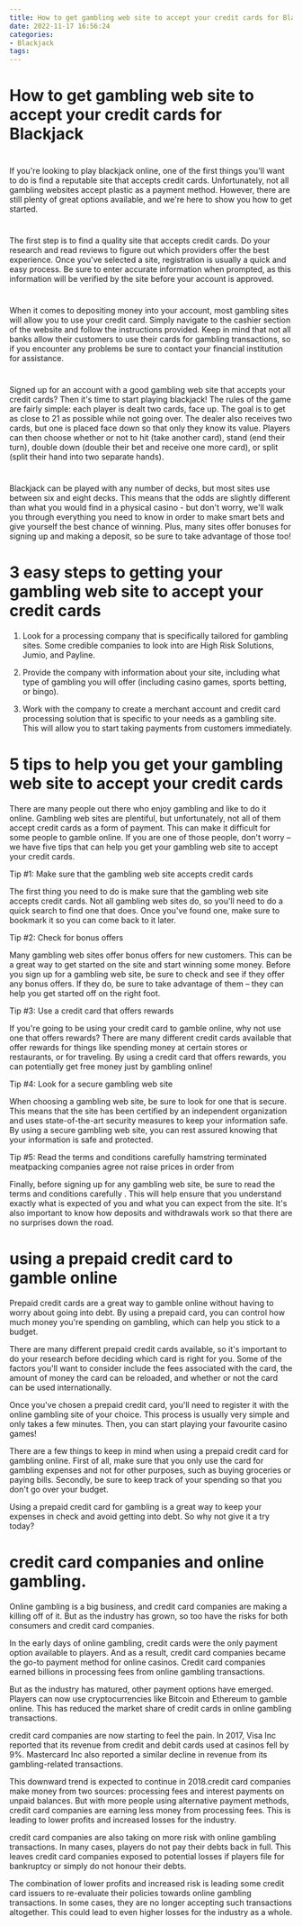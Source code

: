 ```yaml
---
title: How to get gambling web site to accept your credit cards for Blackjack
date: 2022-11-17 16:56:24
categories:
- Blackjack
tags:
---
```



#  How to get gambling web site to accept your credit cards for Blackjack

#

If you're looking to play blackjack online, one of the first things you'll want to do is find a reputable site that accepts credit cards. Unfortunately, not all gambling websites accept plastic as a payment method. However, there are still plenty of great options available, and we're here to show you how to get started.

#

The first step is to find a quality site that accepts credit cards. Do your research and read reviews to figure out which providers offer the best experience. Once you've selected a site, registration is usually a quick and easy process. Be sure to enter accurate information when prompted, as this information will be verified by the site before your account is approved.

#

When it comes to depositing money into your account, most gambling sites will allow you to use your credit card. Simply navigate to the cashier section of the website and follow the instructions provided. Keep in mind that not all banks allow their customers to use their cards for gambling transactions, so if you encounter any problems be sure to contact your financial institution for assistance.

#
 Signed up for an account with a good gambling web site that accepts your credit cards? Then it's time to start playing blackjack! The rules of the game are fairly simple: each player is dealt two cards, face up. The goal is to get as close to 21 as possible while not going over. The dealer also receives two cards, but one is placed face down so that only they know its value. Players can then choose whether or not to hit (take another card), stand (end their turn), double down (double their bet and receive one more card), or split (split their hand into two separate hands).

#
 Blackjack can be played with any number of decks, but most sites use between six and eight decks. This means that the odds are slightly different than what you would find in a physical casino - but don't worry, we'll walk you through everything you need to know in order to make smart bets and give yourself the best chance of winning. Plus, many sites offer bonuses for signing up and making a deposit, so be sure to take advantage of those too!

#  3 easy steps to getting your gambling web site to accept your credit cards

1. Look for a processing company that is specifically tailored for gambling sites. Some credible companies to look into are High Risk Solutions, Jumio, and Payline.

2. Provide the company with information about your site, including what type of gambling you will offer (including casino games, sports betting, or bingo).

3. Work with the company to create a merchant account and credit card processing solution that is specific to your needs as a gambling site. This will allow you to start taking payments from customers immediately.

#  5 tips to help you get your gambling web site to accept your credit cards

There are many people out there who enjoy gambling and like to do it online. Gambling web sites are plentiful, but unfortunately, not all of them accept credit cards as a form of payment. This can make it difficult for some people to gamble online. If you are one of those people, don't worry – we have five tips that can help you get your gambling web site to accept your credit cards.

Tip #1: Make sure that the gambling web site accepts credit cards

The first thing you need to do is make sure that the gambling web site accepts credit cards. Not all gambling web sites do, so you'll need to do a quick search to find one that does. Once you've found one, make sure to bookmark it so you can come back to it later.

Tip #2: Check for bonus offers

Many gambling web sites offer bonus offers for new customers. This can be a great way to get started on the site and start winning some money. Before you sign up for a gambling web site, be sure to check and see if they offer any bonus offers. If they do, be sure to take advantage of them – they can help you get started off on the right foot.

Tip #3: Use a credit card that offers rewards

If you're going to be using your credit card to gamble online, why not use one that offers rewards? There are many different credit cards available that offer rewards for things like spending money at certain stores or restaurants, or for traveling. By using a credit card that offers rewards, you can potentially get free money just by gambling online!

Tip #4: Look for a secure gambling web site

When choosing a gambling web site, be sure to look for one that is secure. This means that the site has been certified by an independent organization and uses state-of-the-art security measures to keep your information safe. By using a secure gambling web site, you can rest assured knowing that your information is safe and protected.

Tip #5: Read the terms and conditions carefully
 hamstring terminated meatpacking companies agree not raise prices in order from



  Finally, before signing up for any gambling web site, be sure to read the terms and conditions carefully . This will help ensure that you understand exactly what is expected of you and what you can expect from the site. It's also important to know how deposits and withdrawals work so that there are no surprises down the road.

#   using a prepaid credit card to gamble online

Prepaid credit cards are a great way to gamble online without having to worry about going into debt. By using a prepaid card, you can control how much money you're spending on gambling, which can help you stick to a budget.

There are many different prepaid credit cards available, so it's important to do your research before deciding which card is right for you. Some of the factors you'll want to consider include the fees associated with the card, the amount of money the card can be reloaded, and whether or not the card can be used internationally.

Once you've chosen a prepaid credit card, you'll need to register it with the online gambling site of your choice. This process is usually very simple and only takes a few minutes. Then, you can start playing your favourite casino games!

There are a few things to keep in mind when using a prepaid credit card for gambling online. First of all, make sure that you only use the card for gambling expenses and not for other purposes, such as buying groceries or paying bills. Secondly, be sure to keep track of your spending so that you don't go over your budget.

Using a prepaid credit card for gambling is a great way to keep your expenses in check and avoid getting into debt. So why not give it a try today?

#  credit card companies and online gambling.

Online gambling is a big business, and credit card companies are making a killing off of it. But as the industry has grown, so too have the risks for both consumers and credit card companies.

In the early days of online gambling, credit cards were the only payment option available to players. And as a result, credit card companies became the go-to payment method for online casinos. Credit card companies earned billions in processing fees from online gambling transactions.

But as the industry has matured, other payment options have emerged. Players can now use cryptocurrencies like Bitcoin and Ethereum to gamble online. This has reduced the market share of credit cards in online gambling transactions.

credit card companies are now starting to feel the pain. In 2017, Visa Inc reported that its revenue from credit and debit cards used at casinos fell by 9%. Mastercard Inc also reported a similar decline in revenue from its gambling-related transactions.

This downward trend is expected to continue in 2018.credit card companies make money from two sources: processing fees and interest payments on unpaid balances. But with more people using alternative payment methods, credit card companies are earning less money from processing fees. This is leading to lower profits and increased losses for the industry.

credit card companies are also taking on more risk with online gambling transactions. In many cases, players do not pay their debts back in full. This leaves credit card companies exposed to potential losses if players file for bankruptcy or simply do not honour their debts.

The combination of lower profits and increased risk is leading some credit card issuers to re-evaluate their policies towards online gambling transactions. In some cases, they are no longer accepting such transactions altogether. This could lead to even higher losses for the industry as a whole.